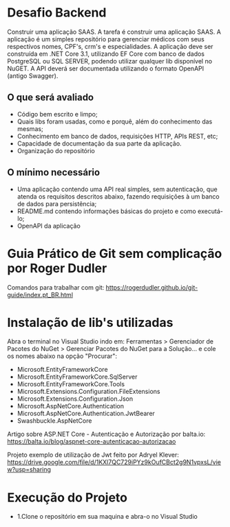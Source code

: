 # Desafio Backend
Construir uma aplicação SAAS. A tarefa é construir uma aplicação SAAS. A aplicação é um simples repositório para gerenciar médicos com seus respectivos nomes, CPF's, crm's e especialidades. A aplicação deve ser construída em .NET Core 3.1, utilizando EF Core com banco de dados PostgreSQL ou SQL SERVER, podendo utilizar qualquer lib disponível no NuGET. A API deverá ser documentada utilizando o formato OpenAPI (antigo Swagger).

<h2>O que será avaliado</h2>

- Código bem escrito e limpo;
- Quais libs foram usadas, como e porquê, além do conhecimento das mesmas;
- Conhecimento em banco de dados, requisições HTTP, APIs REST, etc;
- Capacidade de documentação da sua parte da aplicação.
- Organização do repositório

<h2>O mínimo necessário</h2>

- Uma aplicação contendo uma API real simples, sem autenticação, que atenda os requisitos descritos abaixo, fazendo requisições à um banco de dados para persistência;
- README.md contendo informações básicas do projeto e como executá-lo;
- OpenAPI da aplicação

# Guia Prático de Git sem complicação por Roger Dudler
Comandos para trabalhar com git:
https://rogerdudler.github.io/git-guide/index.pt_BR.html

# Instalação de lib's utilizadas
Abra o terminal no Visual Studio indo em: Ferramentas > Gerenciador de Pacotes do NuGet > Gerenciar Pacotes do NuGet para a Solução... e cole os nomes abaixo na opção "Procurar":
- Microsoft.EntityFrameworkCore
- Microsoft.EntityFrameworkCore.SqlServer
- Microsoft.EntityFrameworkCore.Tools
- Microsoft.Extensions.Configuration.FileExtensions
- Microsoft.Extensions.Configuration.Json
- Microsoft.AspNetCore.Authentication
- Microsoft.AspNetCore.Authentication.JwtBearer
- Swashbuckle.AspNetCore

Artigo sobre ASP.NET Core - Autenticação e Autorização por balta.io:
https://balta.io/blog/aspnet-core-autenticacao-autorizacao

Projeto exemplo de utilização de Jwt feito por Adryel Klever: https://drive.google.com/file/d/1KXl7QC729iPYz9kOufCBct2g9N1vpxsL/view?usp=sharing

# Execução do Projeto
- 1.Clone o repositório em sua maquina e abra-o no Visual Studio
